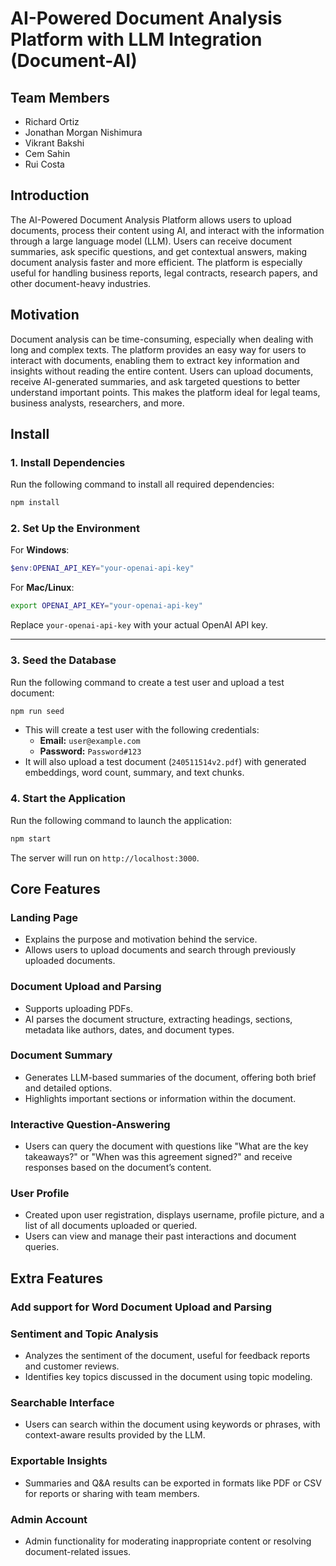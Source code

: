 # AI-Powered Document Analysis Platform with LLM Integration (Document-AI)

## Team Members
- Richard Ortiz
- Jonathan Morgan Nishimura
- Vikrant Bakshi
- Cem Sahin
- Rui Costa

## Introduction

The AI-Powered Document Analysis Platform allows users to upload documents, process their content using AI, and interact with the information through a large language model (LLM). Users can receive document summaries, ask specific questions, and get contextual answers, making document analysis faster and more efficient. The platform is especially useful for handling business reports, legal contracts, research papers, and other document-heavy industries.

## Motivation

Document analysis can be time-consuming, especially when dealing with long and complex texts. The platform provides an easy way for users to interact with documents, enabling them to extract key information and insights without reading the entire content. Users can upload documents, receive AI-generated summaries, and ask targeted questions to better understand important points. This makes the platform ideal for legal teams, business analysts, researchers, and more.

## Install


### 1. Install Dependencies
Run the following command to install all required dependencies:
```bash
npm install
```

### 2. Set Up the Environment
For **Windows**:
```powershell
$env:OPENAI_API_KEY="your-openai-api-key"
```

For **Mac/Linux**:
```bash
export OPENAI_API_KEY="your-openai-api-key"
```

Replace `your-openai-api-key` with your actual OpenAI API key.

---

### 3. Seed the Database
Run the following command to create a test user and upload a test document:
```bash
npm run seed
```

- This will create a test user with the following credentials:
    - **Email:** `user@example.com`
    - **Password:** `Password#123`
- It will also upload a test document (`240511514v2.pdf`) with generated embeddings, word count, summary, and text chunks.


### 4. Start the Application
Run the following command to launch the application:
```bash
npm start
```

The server will run on `http://localhost:3000`.


## Core Features

### Landing Page
- Explains the purpose and motivation behind the service.
- Allows users to upload documents and search through previously uploaded documents.

### Document Upload and Parsing
- Supports uploading PDFs.
- AI parses the document structure, extracting headings, sections, metadata like authors, dates, and document types.

### Document Summary
- Generates LLM-based summaries of the document, offering both brief and detailed options.
- Highlights important sections or information within the document.

### Interactive Question-Answering
- Users can query the document with questions like "What are the key takeaways?" or "When was this agreement signed?" and receive responses based on the document’s content.

### User Profile
- Created upon user registration, displays username, profile picture, and a list of all documents uploaded or queried.
- Users can view and manage their past interactions and document queries.

## Extra Features

### Add support for Word Document Upload and Parsing

### Sentiment and Topic Analysis
- Analyzes the sentiment of the document, useful for feedback reports and customer reviews.
- Identifies key topics discussed in the document using topic modeling.

### Searchable Interface
- Users can search within the document using keywords or phrases, with context-aware results provided by the LLM.

### Exportable Insights
- Summaries and Q&A results can be exported in formats like PDF or CSV for reports or sharing with team members.

### Admin Account
- Admin functionality for moderating inappropriate content or resolving document-related issues.
